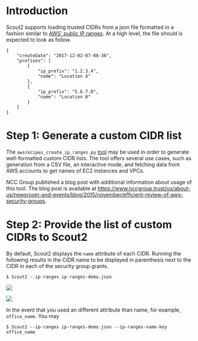 # Introduction

Scout2 supports loading trusted CIDRs from a json file formatted in a fashion similar to [AWS' public IP ranges](http://docs.aws.amazon.com/general/latest/gr/aws-ip-ranges.html). At a high level, the file should is expected to look as follow.

```
{
    "createDate": "2017-12-02-07-08-36",
    "prefixes": [
        {
            "ip_prefix": "1.2.3.4",
            "name": "Location A"
        },
        {
            "ip_prefix": "5.6.7.8",
            "name": "Location B"
        }
    ]
}
```

# Step 1: Generate a custom CIDR list

The `awsrecipes_create_ip_ranges.py` [tool](https://github.com/nccgroup/AWS-recipes/blob/master/Python/awsrecipes_create_ip_ranges.py) may be used in order to generate well-formatted custom CIDR lists. The tool offers several use cases, such as generation from a CSV file, an interactive mode, and fetching data from AWS accounts to get names of EC2 instances and VPCs.

NCC Group published a blog post with additional information about usage of this tool. The blog post is available at https://www.nccgroup.trust/us/about-us/newsroom-and-events/blog/2015/november/efficient-review-of-aws-security-groups.

# Step 2: Provide the list of custom CIDRs to Scout2

By default, Scout2 displays the `name` attribute of each CIDR. Running the following results in the CIDR name to be displayed in parenthesis next to the CIDR in each of the security group grants.

```
$ Scout2 --ip-ranges ip-ranges-demo.json
```

![](https://github.com/nccgroup/Scout2/wiki/images/scout2-cidr-display-name-001.png)

![](https://github.com/nccgroup/Scout2/wiki/images/scout2-cidr-display-name-002.png)

In the event that you used an different attribute than name, for example, `office_name`. You may 

```
$ Scout2 --ip-ranges ip-ranges-demo.json --ip-ranges-name-key office_name
```

